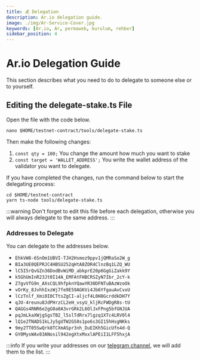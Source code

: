 ```yaml
---
title: 💰 Delegation
description: Ar.io delegation guide.
image: ./img/Ar-Service-Cover.jpg
keywords: [Ar.io, Ar, permaweb, kurulum, rehber]
sidebar_position: 4
---
```


# Ar.io Delegation Guide

This section describes what you need to do to delegate to someone else or to yourself.

## Editing the delegate-stake.ts File

Open the file with the code below.
```shell
nano $HOME/testnet-contract/tools/delegate-stake.ts
```

Then make the following changes:
1. `const qty = 100;` You change the amount how much you want to stake
2. `const target = 'WALLET_ADDRESS';` You write the wallet address of the validator you want to delegate.

If you have completed the changes, run the command below to start the delegating process:
```shell
cd $HOME/testnet-contract
yarn ts-node tools/delegate-stake.ts
```

:::warning
Don't forget to edit this file before each delegation, otherwise you will always delegate to the same address.
:::

### Addresses to Delegate

You can delegate to the addresses below.

* `EhkVW8-6SnOm1UBVI-TJH2Hsmoz9ppv1jQMRaSo2W_g`
* `BIa3UE0QEPRJC4HBSU252qHtA8ZOR4ClnzBq1LZQ_WU`
* `lC5I5rQvGZn36DodBvWiMD_abkprE20p6GgGiZakk9Y`
* `k5GhUmInR23Jt0I14A_EMFAtFHBCRSZyN7Ibr_2cY-k`
* `Z7gvVfG9n_AXsCQL9hfpknYQawYR30DFNTuBAzWzoOk`
* `vOrKy_8JvhhIxzWj7fe9E59AGKVi4Jb6YfgauAvCvxU`
* `lCzTnlf_Xmi0I0CTtsZgCI-aljcf4L0H8GcrddkDH7Y`
* `qJU-4reunu8JdPHrzCL2eH_vsyU_kljRcFWDgR8s-tU`
* `QAGGs4RNR6e2gG0a0A3vrGRk2L6OlJxFPng5bfGNJUA`
* `pqJmLkaXWjgSgsTB2_l5slTdRrx7lgzq1XTc4LRV0l4`
* `lQ1e2TNADS1kLJy5gUTW2GS0s1po6s3GI15hHsgNKks`
* `9my2TT05SwQrk8TCXmASpr3nh_DuEIKh5GicUfn4d-Q`
* `GY0MysWAv83ANosil942egXtxMxxlAPEiI1LFF5hxjA`

:::info
If you write your addresses on our [telegram channel](https://t.me/AnatolianTeam), we will add them to the list.
:::